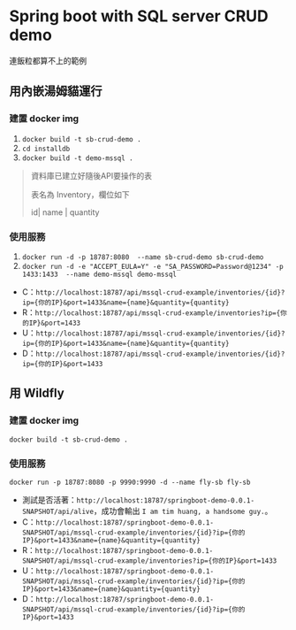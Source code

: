 # Spring boot with SQL server CRUD demo

連飯粒都算不上的範例

## 用內嵌湯姆貓運行

### 建置 docker img

1. `docker build -t sb-crud-demo .`
2. `cd installdb`
3. `docker build -t demo-mssql .`

> 資料庫已建立好隨後API要操作的表
>
> 表名為 Inventory，欄位如下
>
> id| name | quantity

### 使用服務

1. `docker run -d -p 18787:8080  --name sb-crud-demo sb-crud-demo`
2. `docker run -d -e "ACCEPT_EULA=Y" -e "SA_PASSWORD=Password@1234" -p 1433:1433  --name demo-mssql demo-mssql`

- C：`http://localhost:18787/api/mssql-crud-example/inventories/{id}?ip={你的IP}&port=1433&name={name}&quantity={quantity}`
- R：`http://localhost:18787/api/mssql-crud-example/inventories?ip={你的IP}&port=1433`
- U：`http://localhost:18787/api/mssql-crud-example/inventories/{id}?ip={你的IP}&port=1433&name={name}&quantity={quantity}`
- D：`http://localhost:18787/api/mssql-crud-example/inventories/{id}?ip={你的IP}&port=1433`

## 用 Wildfly

### 建置 docker img

`docker build -t sb-crud-demo .`

### 使用服務

`docker run -p 18787:8080 -p 9990:9990 -d --name fly-sb fly-sb`

- 測試是否活著：`http://localhost:18787/springboot-demo-0.0.1-SNAPSHOT/api/alive`，成功會輸出 `I am tim huang, a handsome guy.`。
- C：`http://localhost:18787/springboot-demo-0.0.1-SNAPSHOT/api/mssql-crud-example/inventories/{id}?ip={你的IP}&port=1433&name={name}&quantity={quantity}`
- R：`http://localhost:18787/springboot-demo-0.0.1-SNAPSHOT/api/mssql-crud-example/inventories?ip={你的IP}&port=1433`
- U：`http://localhost:18787/springboot-demo-0.0.1-SNAPSHOT/api/mssql-crud-example/inventories/{id}?ip={你的IP}&port=1433&name={name}&quantity={quantity}`
- D：`http://localhost:18787/springboot-demo-0.0.1-SNAPSHOT/api/mssql-crud-example/inventories/{id}?ip={你的IP}&port=1433`
